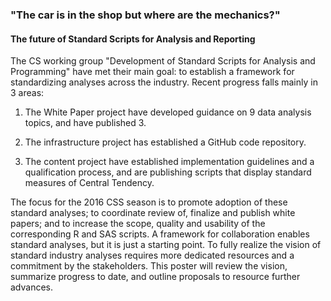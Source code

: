 ### "The car is in the shop but where are the mechanics?"
#### The future of Standard Scripts for Analysis and Reporting

The CS working group "Development of Standard Scripts for Analysis and Programming" have met their main goal: to establish a framework for standardizing analyses across the industry. Recent progress falls mainly in 3 areas:

1. The White Paper project have developed guidance on 9 data analysis topics, and have published 3.

2. The infrastructure project has established a GitHub code repository.

3. The content project have established implementation guidelines and a qualification process, and are publishing scripts that display standard measures of Central Tendency.

The focus for the 2016 CSS season is to promote adoption of these standard analyses; to coordinate review of, finalize and publish white papers; and to increase the scope, quality and usability of the corresponding R and SAS scripts. A framework for collaboration enables standard analyses, but it is just a starting point. To fully realize the vision of standard industry analyses requires more dedicated resources and a commitment by the stakeholders. This poster will review the vision, summarize progress to date, and outline proposals to resource further advances.
